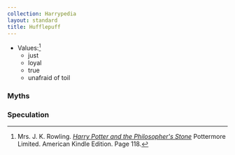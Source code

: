 ```yaml
---
collection: Harrypedia
layout: standard
title: Hufflepuff
---
```


- Values:[^221221-3]
  - just
  - loyal
  - true
  - unafraid of toil

[^221221-3]:
    Mrs. J. K. Rowling. _[Harry Potter and the Philosopher's Stone][]_
    Pottermore Limited. American Kindle Edition. Page 118.

[Harry Potter and the Philosopher's Stone]: https://www.librarything.com/work/5403381/book/225886281

### Myths

### Speculation
